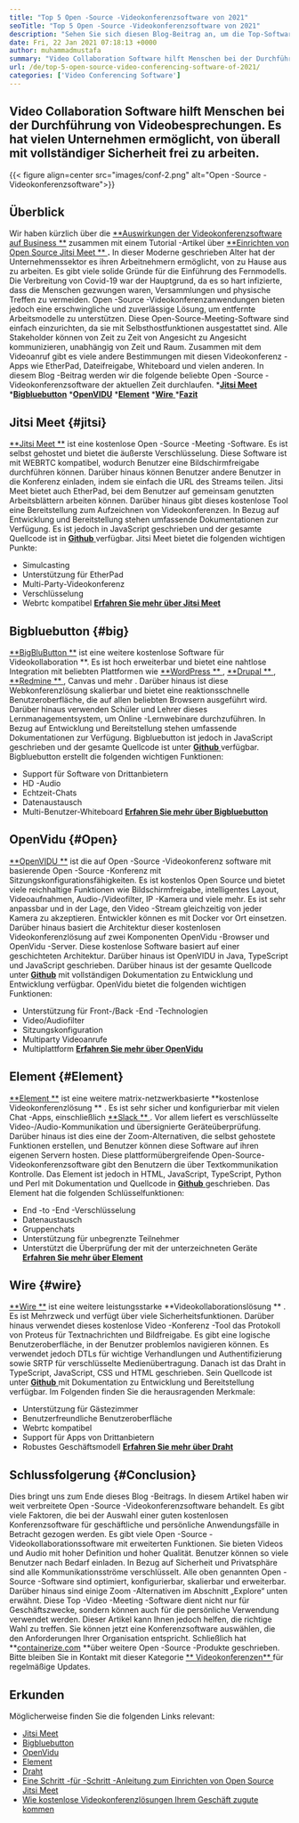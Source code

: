 ```yaml
---
title: "Top 5 Open -Source -Videokonferenzsoftware von 2021" 
seoTitle: "Top 5 Open -Source -Videokonferenzsoftware von 2021" 
description: "Sehen Sie sich diesen Blog-Beitrag an, um die Top-Software zur Open-Source-Videokonferenz zu erhalten, zu der Jitsi Meet, Bigbluebutton, OpenVidu, Element und Draht gehören." 
date: Fri, 22 Jan 2021 07:18:13 +0000
author: muhammadmustafa
summary: "Video Collaboration Software hilft Menschen bei der Durchführung von Videobesprechungen. Es hat vielen Unternehmen ermöglicht, von überall mit vollständiger Sicherheit frei zu arbeiten." 
url: /de/top-5-open-source-video-conferencing-software-of-2021/
categories: ['Video Conferencing Software']
---
```


## Video Collaboration Software hilft Menschen bei der Durchführung von Videobesprechungen. Es hat vielen Unternehmen ermöglicht, von überall mit vollständiger Sicherheit frei zu arbeiten.

{{< figure align=center src="images/conf-2.png" alt="Open -Source -Videokonferenzsoftware">}}


## Überblick
Wir haben kürzlich über die [**Auswirkungen der Videokonferenzsoftware auf Business **][1] zusammen mit einem Tutorial -Artikel über [ **Einrichten von Open Source Jitsi Meet ** ][2] **.**  In dieser Moderne geschrieben Alter hat der Unternehmenssektor es ihren Arbeitnehmern ermöglicht, von zu Hause aus zu arbeiten. Es gibt viele solide Gründe für die Einführung des Fernmodells. Die Verbreitung von Covid-19 war der Hauptgrund, da es so hart infizierte, dass die Menschen gezwungen waren, Versammlungen und physische Treffen zu vermeiden. Open -Source -Videokonferenzanwendungen bieten jedoch eine erschwingliche und zuverlässige Lösung, um entfernte Arbeitsmodelle zu unterstützen.
Diese Open-Source-Meeting-Software sind einfach einzurichten, da sie mit Selbsthostfunktionen ausgestattet sind. Alle Stakeholder können von Zeit zu Zeit von Angesicht zu Angesicht kommunizieren, unabhängig von Zeit und Raum. Zusammen mit dem Videoanruf gibt es viele andere Bestimmungen mit diesen Videokonferenz -Apps wie EtherPad, Dateifreigabe, Whiteboard und vielen anderen. In diesem Blog -Beitrag werden wir die folgende beliebte Open -Source -Videokonferenzsoftware der aktuellen Zeit durchlaufen.
  *[**Jitsi Meet** ][3]
  ***[Bigbluebutton][4]** 
  ***[OpenVIDU][5]** 
  ***[Element][6]** 
  *[**Wire** ][7]
  ***[Fazit][8]** 

## Jitsi Meet   {#jitsi}
[**Jitsi Meet **][9] ist eine kostenlose Open -Source -Meeting -Software. Es ist selbst gehostet und bietet die äußerste Verschlüsselung. Diese Software ist mit WEBRTC kompatibel, wodurch Benutzer eine Bildschirmfreigabe durchführen können. Darüber hinaus können Benutzer andere Benutzer in die Konferenz einladen, indem sie einfach die URL des Streams teilen. Jitsi Meet bietet auch EtherPad, bei dem Benutzer auf gemeinsam genutzten Arbeitsblättern arbeiten können. Darüber hinaus gibt dieses kostenlose Tool eine Bereitstellung zum Aufzeichnen von Videokonferenzen. In Bezug auf Entwicklung und Bereitstellung stehen umfassende Dokumentationen zur Verfügung. Es ist jedoch in JavaScript geschrieben und der gesamte Quellcode ist in [ **Github**  ][10] verfügbar.
Jitsi Meet bietet die folgenden wichtigen Punkte:
  * Simulcasting
  * Unterstützung für EtherPad
  * Multi-Party-Videokonferenz
  * Verschlüsselung
  * Webrtc kompatibel
[**Erfahren Sie mehr über Jitsi Meet** ][11]

## Bigbluebutton   {#big}
[**BigBluButton **][12] ist eine weitere kostenlose Software für Videokollaboration **. Es ist hoch erweiterbar und bietet eine nahtlose Integration mit beliebten Plattformen wie [ **WordPress ** ][13], [ **Drupal ** ][14], [ **Redmine ** ][15], Canvas und mehr . Darüber hinaus ist diese Webkonferenzlösung skalierbar und bietet eine reaktionsschnelle Benutzeroberfläche, die auf allen beliebten Browsern ausgeführt wird. Darüber hinaus verwenden Schüler und Lehrer dieses Lernmanagementsystem, um Online -Lernwebinare durchzuführen. In Bezug auf Entwicklung und Bereitstellung stehen umfassende Dokumentationen zur Verfügung. Bigbluebutton ist jedoch in JavaScript geschrieben und der gesamte Quellcode ist unter [ **Github**  ][16] verfügbar.
Bigbluebutton erstellt die folgenden wichtigen Funktionen:
  * Support für Software von Drittanbietern
  * HD -Audio
  * Echtzeit-Chats
  * Datenaustausch
  * Multi-Benutzer-Whiteboard
[**Erfahren Sie mehr über Bigbluebutton** ][17]

## OpenVidu   {#Open}
[**OpenVIDU **][18] ist die auf Open -Source -Videokonferenz software mit basierende Open -Source -Konferenz mit Sitzungskonfigurationsfähigkeiten. Es ist kostenlos Open Source und bietet viele reichhaltige Funktionen wie Bildschirmfreigabe, intelligentes Layout, Videoaufnahmen, Audio-/Videofilter, IP -Kamera und viele mehr. Es ist sehr anpassbar und in der Lage, den Video -Stream gleichzeitig von jeder Kamera zu akzeptieren. Entwickler können es mit Docker vor Ort einsetzen. Darüber hinaus basiert die Architektur dieser kostenlosen Videokonferenzlösung auf zwei Komponenten OpenVidu -Browser und OpenVidu -Server. Diese kostenlose Software basiert auf einer geschichteten Architektur. Darüber hinaus ist OpenVIDU in Java, TypeScript und JavaScript geschrieben. Darüber hinaus ist der gesamte Quellcode unter  **[Github][19]**   mit vollständigen Dokumentation zu Entwicklung und Entwicklung verfügbar.
OpenVidu bietet die folgenden wichtigen Funktionen:
  * Unterstützung für Front-/Back -End -Technologien
  * Video/Audiofilter
  * Sitzungskonfiguration
  * Multiparty Videoanrufe
  * Multiplattform
[**Erfahren Sie mehr über OpenVidu** ][18]

## Element   {#Element}
[**Element **][20] ist eine weitere matrix-netzwerkbasierte  **kostenlose Videokonferenzlösung ** . Es ist sehr sicher und konfigurierbar mit vielen Chat -Apps, einschließlich [ **Slack ** ][21]. Vor allem liefert es verschlüsselte Video-/Audio-Kommunikation und übersignierte Geräteüberprüfung. Darüber hinaus ist dies eine der Zoom-Alternativen, die selbst gehostete Funktionen erstellen, und Benutzer können diese Software auf ihren eigenen Servern hosten. Diese plattformübergreifende Open-Source-Videokonferenzsoftware gibt den Benutzern die über Textkommunikation Kontrolle. Das Element ist jedoch in HTML, JavaScript, TypeScript, Python und Perl mit Dokumentation und Quellcode in [ **Github**  ][22] geschrieben.
Das Element hat die folgenden Schlüsselfunktionen:
  * End -to -End -Verschlüsselung
  * Datenaustausch
  * Gruppenchats
  * Unterstützung für unbegrenzte Teilnehmer
  * Unterstützt die Überprüfung der mit der unterzeichneten Geräte
[**Erfahren Sie mehr über Element** ][20]

## Wire   {#wire}
[**Wire **][23] ist eine weitere leistungsstarke  **Videokollaborationslösung ** . Es ist Mehrzweck und verfügt über viele Sicherheitsfunktionen. Darüber hinaus verwendet dieses kostenlose Video -Konferenz -Tool das Protokoll von Proteus für Textnachrichten und Bildfreigabe. Es gibt eine logische Benutzeroberfläche, in der Benutzer problemlos navigieren können. Es verwendet jedoch DTLs für wichtige Verhandlungen und Authentifizierung sowie SRTP für verschlüsselte Medienübertragung. Danach ist das Draht in TypeScript, JavaScript, CSS und HTML geschrieben. Sein Quellcode ist unter [ **Github**  ][24] mit Dokumentation zu Entwicklung und Bereitstellung verfügbar.
Im Folgenden finden Sie die herausragenden Merkmale:
  * Unterstützung für Gästezimmer
  * Benutzerfreundliche Benutzeroberfläche
  * Webrtc kompatibel
  * Support für Apps von Drittanbietern
  * Robustes Geschäftsmodell
[**Erfahren Sie mehr über Draht** ][25]

## Schlussfolgerung   {#Conclusion}
Dies bringt uns zum Ende dieses Blog -Beitrags. In diesem Artikel haben wir weit verbreitete Open -Source -Videokonferenzsoftware behandelt. Es gibt viele Faktoren, die bei der Auswahl einer guten kostenlosen Konferenzsoftware für geschäftliche und persönliche Anwendungsfälle in Betracht gezogen werden. Es gibt viele Open -Source -Videokollaborationssoftware mit erweiterten Funktionen. Sie bieten Videos und Audio mit hoher Definition und hoher Qualität. Benutzer können so viele Benutzer nach Bedarf einladen. In Bezug auf Sicherheit und Privatsphäre sind alle Kommunikationsströme verschlüsselt. Alle oben genannten Open -Source -Software sind optimiert, konfigurierbar, skalierbar und erweiterbar.
Darüber hinaus sind einige Zoom -Alternativen im Abschnitt „Explore“ unten erwähnt. Diese Top -Video -Meeting -Software dient nicht nur für Geschäftszwecke, sondern können auch für die persönliche Verwendung verwendet werden. Dieser Artikel kann Ihnen jedoch helfen, die richtige Wahl zu treffen. Sie können jetzt eine Konferenzsoftware auswählen, die den Anforderungen Ihrer Organisation entspricht. Schließlich hat **[containerize.com][26]  **über weitere Open -Source -Produkte geschrieben. Bitte bleiben Sie in Kontakt mit dieser Kategorie [**  Videokonferenzen** ][27] für regelmäßige Updates.

## Erkunden
Möglicherweise finden Sie die folgenden Links relevant:
  * [Jitsi Meet][9]
  * [Bigbluebutton][12]
  * [OpenVidu][18]
  * [Element][20]
  * [Draht][23]
  * [Eine Schritt -für -Schritt -Anleitung zum Einrichten von Open Source Jitsi Meet][2]
  * [Wie kostenlose Videokonferenzlösungen Ihrem Geschäft zugute kommen][28]

  
[1]: https://blog.containerize.com/video-conferencing-software/video-conferencing-apps-how-it-benefits-your-business/
[2]: https://blog.containerize.com/video-conferencing-software/how-to-set-up-open-source-jitsi-meet/
[3]: #jitsi
[4]: #big
[5]: #open
[6]: #element
[7]: #wire
[8]: #Conclusion
[9]: https://products.containerize.com/video-conferencing/jitsi
[10]: https://github.com/jitsi/jitsi-meet
[11]: https://jitsi.org/jitsi-meet/
[12]: https://products.containerize.com/video-conferencing/bigbluebutton
[13]: https://products.containerize.com/blogging/wordpress
[14]: https://products.containerize.com/content-management/drupal
[15]: https://products.containerize.com/project-management/redmine
[16]: https://github.com/bigbluebutton/bigbluebutton
[17]: https://bigbluebutton.org/
[18]: https://products.containerize.com/video-conferencing/openvidu
[19]: https://github.com/OpenVidu/openvidu
[20]: https://products.containerize.com/video-conferencing/element
[21]: https://slack.com/intl/en-pk/
[22]: https://github.com/vector-im/element-web
[23]: https://products.containerize.com/video-conferencing/wire
[24]: https://github.com/wireapp/wire-webapp
[25]: https://app.wire.com/
[26]: https://www.containerize.com/
[27]: https://products.containerize.com/video-conferencing/
[28]: https://blog.containerize.com/

